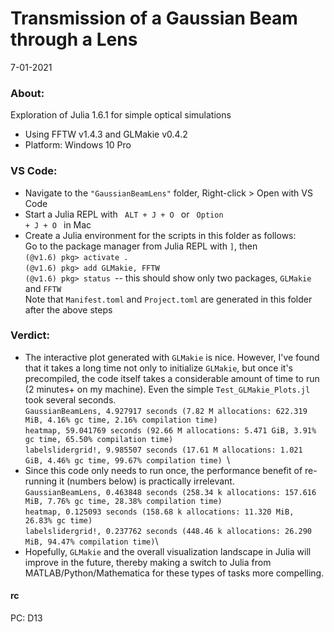 # Transmission of a Gaussian Beam through a Lens
7-01-2021
### About:
Exploration of Julia 1.6.1 for simple optical simulations
- Using FFTW v1.4.3 and GLMakie v0.4.2
- Platform: Windows 10 Pro

### VS Code:
- Navigate to the <code>"GaussianBeamLens"</code> folder, Right-click > Open with VS Code
- Start a Julia REPL with <code> ALT + J + O </code> or <code> Option + J + O </code> in Mac
- Create a Julia environment for the scripts in this folder as follows:\
  Go to the package manager from Julia REPL with <code>]</code>, then \
    <code>(@v1.6) pkg> activate .</code> \
    <code>(@v1.6) pkg> add GLMakie, FFTW </code>\
    <code>(@v1.6) pkg> status </code>-- this should show only two packages, <code>GLMakie </code> and <code>FFTW</code>\
  Note that <code>Manifest.toml</code> and <code>Project.toml</code> are generated in this folder after the above steps

### Verdict:
  - The interactive plot generated with <code>GLMakie</code> is nice. However, I've found that it takes a long time not only to initialize <code>GLMakie</code>, but once 
  it's precompiled, the code itself takes a considerable amount of time to run (2 minutes+ on my machine). Even the simple <code>Test_GLMakie_Plots.jl</code> took several seconds. \
  <code>GaussianBeamLens,  4.927917 seconds (7.82 M allocations: 622.319 MiB, 4.16% gc time, 2.16% compilation time) </code>\
  <code>heatmap,  59.041769 seconds (92.66 M allocations: 5.471 GiB, 3.91% gc time, 65.50% compilation time) </code>\
  <code>labelslidergrid!,  9.985507 seconds (17.61 M allocations: 1.021 GiB, 4.46% gc time, 99.67% compilation time) </code>\
  - Since this code only needs to run once, the performance benefit of re-running it (numbers below) is practically irrelevant.\
  <code>GaussianBeamLens,  0.463848 seconds (258.34 k allocations: 157.616 MiB, 7.76% gc time, 28.38% compilation time)</code>\
  <code>heatmap,  0.125093 seconds (158.68 k allocations: 11.320 MiB, 26.83% gc time)</code>\
  <code>labelslidergrid!,  0.237762 seconds (448.46 k allocations: 26.290 MiB, 94.47% compilation time)</code></code>\
  - Hopefully, <code>GLMakie</code> and the overall visualization landscape in Julia will improve in the future, thereby making a switch to Julia from MATLAB/Python/Mathematica for these types of tasks more compelling. 
#### rc

PC: D13
